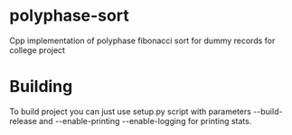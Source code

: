 # polyphase-sort
Cpp implementation of polyphase fibonacci sort for dummy records for college project

# Building
To build project you can just use setup.py script with parameters --build-release and --enable-printing --enable-logging for printing stats.
